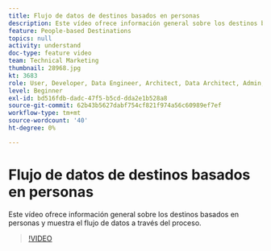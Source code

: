 ```yaml
---
title: Flujo de datos de destinos basados en personas
description: Este vídeo ofrece información general sobre los destinos basados en personas y muestra el flujo de datos a través del proceso.
feature: People-based Destinations
topics: null
activity: understand
doc-type: feature video
team: Technical Marketing
thumbnail: 28968.jpg
kt: 3683
role: User, Developer, Data Engineer, Architect, Data Architect, Admin, Leader
level: Beginner
exl-id: bd516fdb-dadc-47f5-b5cd-dda2e1b528a8
source-git-commit: 62b43b5627dabf754cf821f974a56c60989ef7ef
workflow-type: tm+mt
source-wordcount: '40'
ht-degree: 0%

---
```


# Flujo de datos de destinos basados en personas

Este vídeo ofrece información general sobre los destinos basados en personas y muestra el flujo de datos a través del proceso.

>[!VIDEO](https://video.tv.adobe.com/v/28968/?quality=12)
